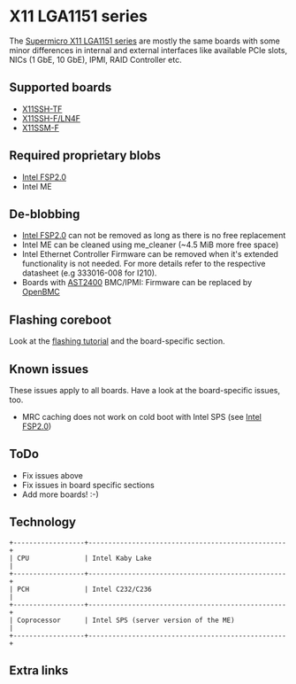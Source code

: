 # X11 LGA1151 series

The [Supermicro X11 LGA1151 series] are mostly the same boards with some minor differences in
internal and external interfaces like available PCIe slots, NICs (1 GbE, 10 GbE), IPMI, RAID
Controller etc.

## Supported boards

- [X11SSH-TF](x11ssh-tf/x11ssh-tf.md)
- [X11SSH-F/LN4F](x11ssh-f/x11ssh-f.md)
- [X11SSM-F](x11ssm-f/x11ssm-f.md)

## Required proprietary blobs

- [Intel FSP2.0]
- Intel ME

## De-blobbing

- [Intel FSP2.0] can not be removed as long as there is no free replacement
- Intel ME can be cleaned using me_cleaner (~4.5 MiB more free space)
- Intel Ethernet Controller Firmware can be removed when it's extended functionality is not
  needed. For more details refer to the respective datasheet (e.g 333016-008 for I210).
- Boards with [AST2400] BMC/IPMI: Firmware can be replaced by [OpenBMC]

## Flashing coreboot

Look at the [flashing tutorial] and the board-specific section.

## Known issues

These issues apply to all boards. Have a look at the board-specific issues, too.

- MRC caching does not work on cold boot with Intel SPS (see [Intel FSP2.0])

## ToDo

- Fix issues above
- Fix issues in board specific sections
- Add more boards! :-)

## Technology

```eval_rst
+------------------+--------------------------------------------------+
| CPU              | Intel Kaby Lake                                  |
+------------------+--------------------------------------------------+
| PCH              | Intel C232/C236                                  |
+------------------+--------------------------------------------------+
| Coprocessor      | Intel SPS (server version of the ME)             |
+------------------+--------------------------------------------------+
```

## Extra links

[Supermicro X11 LGA1151 series]: https://www.supermicro.com/products/motherboard/Xeon3000/#1151
[OpenBMC]: https://www.openbmc.org/
[flashrom]: https://flashrom.org/Flashrom
[flashing tutorial]: ../../../../tutorial/flashing_firmware/ext_power.md
[Intel FSP2.0]: ../../../../soc/intel/fsp/index.md
[AST2400]: https://www.aspeedtech.com/products.php?fPath=20&rId=376
